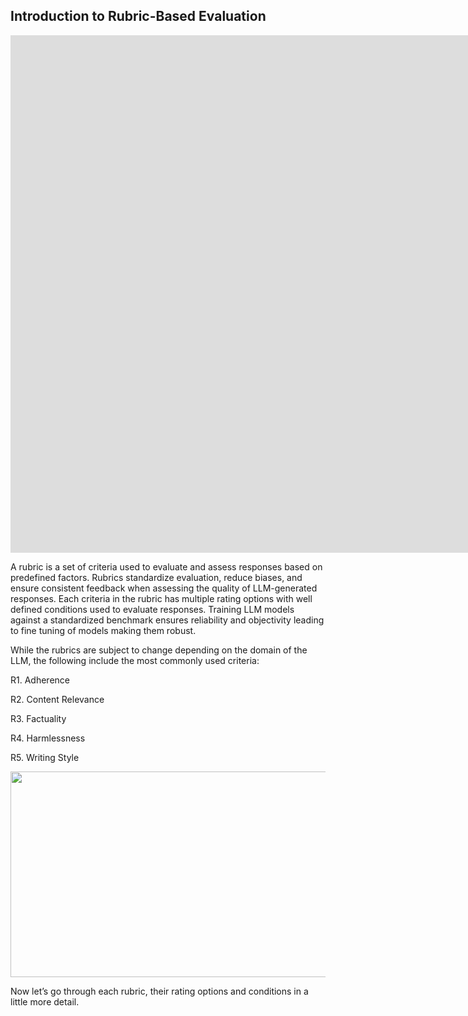 ## Introduction to Rubric-Based Evaluation

<iframe width="1838" height="828" src="https://www.youtube.com/embed/HSCq37XdRuU" title="Mummy Se daant Padne ke Baad" frameborder="0" allow="accelerometer; autoplay; clipboard-write; encrypted-media; gyroscope; picture-in-picture; web-share" referrerpolicy="strict-origin-when-cross-origin" allowfullscreen></iframe>

A rubric is a set of criteria used to evaluate and assess responses based on predefined factors. Rubrics standardize evaluation, reduce biases, and ensure consistent feedback when assessing the quality of LLM-generated responses. Each criteria in the rubric has multiple rating options with well defined conditions used to evaluate responses. Training LLM models against a standardized benchmark ensures reliability and objectivity leading to fine tuning of models making them robust.

While the rubrics are subject to change depending on the domain of the LLM, the following include the most commonly used criteria:

R1. Adherence

R2. Content Relevance

R3. Factuality

R4. Harmlessness

R5. Writing Style

<img height="329" width="602" src="${PRIVATE_IMAGE_INTRO_2}" />

Now let’s go through each rubric, their rating options and conditions in a little more detail. 
